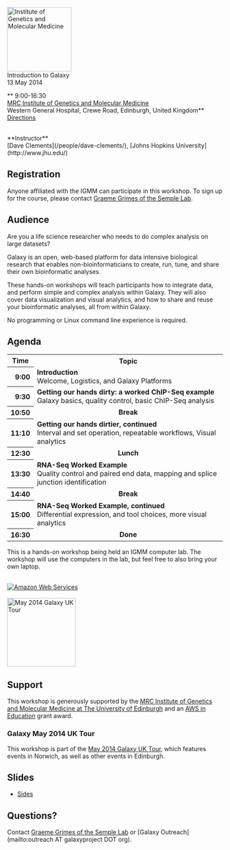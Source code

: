 <div class='center'>
<a href='http://www.igmm.ac.uk/'><img src="/src/images/logos/IGMMLogo.jpg" alt="Institute of Genetics and Molecular Medicine" height="150" /></a>
<div class='title'>Introduction to Galaxy<br />13 May 2014</div>

**
9:00-16:30<br />
[MRC Institute of Genetics and Molecular Medicine](http://www.igmm.ac.uk/)<br />
Western General Hospital, Crewe Road, Edinburgh, United Kingdom**<br />
[Directions](http://www.igmm.ac.uk/contact.htm)<br />

<br />
**Instructor**<br />[Dave Clements](/people/dave-clements/), [Johns Hopkins University](http://www.jhu.edu/)<br />
</div>

## Registration

Anyone affiliated with the IGMM can participate in this workshop.  To sign up for the course, please contact [Graeme Grimes of the Semple Lab](http://www.hgu.mrc.ac.uk/people/c.semple_researchb.html).

## Audience

Are you a life science researcher who needs to do complex analysis on large datasets?

Galaxy is an open, web-based platform for data intensive biological research that enables non-bioinformaticians to create, run, tune, and share their own bioinformatic analyses.

These hands-on workshops will teach participants how to integrate data, and perform simple and complex analysis within Galaxy. They will also cover data visualization and visual analytics, and how to share and reuse your bioinformatic analyses, all from within Galaxy.

No programming or Linux command line experience is required.

## Agenda

<table>
  <tr class="th" >
    <th> Time </th>
    <th> Topic </th>
  </tr>
  <tr>
    <th style=" text-align: right;"> 9:00 </th>
    <td> <strong>Introduction</strong><div class='indent'>Welcome, Logistics, and Galaxy Platforms</div> </td>
  </tr>
  <tr>
    <th style=" text-align: right;"> 9:30 </th>
    <td> <strong>Getting our hands dirty: a worked ChIP-Seq example</strong> <div class='indent'>Galaxy basics, quality control, basic ChIP-Seq analysis</div> </td>
  </tr>
  <tr>
    <th style=" text-align: right;"> 10:50 </th>
    <td style=" text-align: center;"> <strong>Break</strong> </td>
  </tr>
  <tr>
    <th style=" text-align: right;"> 11:10 </th>
    <td> <strong>Getting our hands dirtier, continued</strong><div class='indent'>Interval and set operation, repeatable workflows, Visual analytics</div> </td>
  </tr>
  <tr>
    <th style=" text-align: right;"> 12:30 </th>
    <td style=" text-align: center;"> <strong>Lunch</strong> </td>
  </tr>
  <tr>
    <th style=" text-align: right;"> 13:30 </th>
    <td> <strong>RNA-Seq Worked Example</strong><div class='indent'>Quality control and paired end data, mapping and splice junction identification</div> </td>
  </tr>
  <tr>
    <th style=" text-align: right;"> 14:40 </th>
    <td style=" text-align: center;"> <strong>Break</strong> </td>
  </tr>
  <tr>
    <th style=" text-align: right;"> 15:00 </th>
    <td> <strong>RNA-Seq Worked Example, continued</strong><div class='indent'>Differential expression, and tool choices, more visual analytics</div> </td>
  </tr>
  <tr>
    <th style=" text-align: right;"> 16:30 </th>
    <td style=" text-align: center;"> <strong>Done</strong> </td>
  </tr>
</table>


This is a hands-on workshop being held an IGMM computer lab.  The workshop will use the computers in the lab, but feel free to also bring your own laptop.

<div class='right'>
<br /><a href='http://aws.amazon.com/'><img src="/src/images/logos/AWSLogo.png" alt="Amazon Web Services" /></a><br /><br />
<a href='/events/uk-may2014/'><img src="/src/images/logos/UKMay2014Tour.png" alt="May 2014 Galaxy UK Tour" width="160px" /></a>
</div>

## Support

This workshop is generously supported by the [MRC Institute of Genetics and Molecular Medicine at The University of Edinburgh](http://www.igmm.ac.uk/) and  an [AWS in Education](http://aws.amazon.com/education/) grant award.

### Galaxy May 2014 UK Tour

This workshop is part of the [May 2014 Galaxy UK Tour](/events/uk-may2014/), which features events in Norwich, as well as other events in Edinburgh.

## Slides

* [Sides](https://depot.galaxyproject.org/hub/attachments/documents/presentations/201405HGMM_Workshop.pdf)   

## Questions?

Contact [Graeme Grimes of the Semple Lab](http://www.hgu.mrc.ac.uk/people/c.semple_researchb.html) or [Galaxy Outreach](mailto:outreach AT galaxyproject DOT org).
